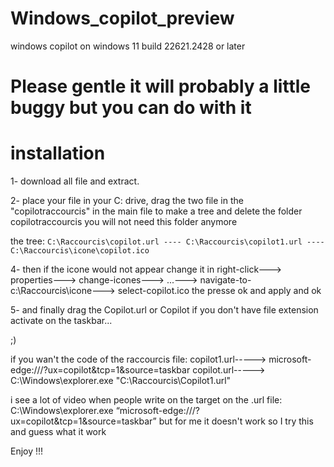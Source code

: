 # Windows_copilot_preview
windows copilot on windows 11 build 22621.2428 or later


# Please gentle it will probably a little buggy but you can do with it

# installation
1- download all file and extract.

2- place your file in your C: drive, drag the two file in the "copilotraccourcis" in the main file to make a tree and delete the folder copilotraccourcis you will not need this folder anymore


the tree:
`C:\Raccourcis\copilot.url ---- C:\Raccourcis\copilot1.url ---- C:\Raccourcis\icone\copilot.ico`


4- then if the icone would not appear change it in right-click---> properties---> change-icones---> ...---> navigate-to-c:\Raccourcis\icone---> select-copilot.ico
the presse ok and apply and ok

5- and finally drag the Copilot.url or Copilot if you don't have file extension activate on the taskbar...

;)

if you wan't the code of the raccourcis file:
copilot1.url-----> microsoft-edge:///?ux=copilot&tcp=1&source=taskbar
copilot.url-----> C:\Windows\explorer.exe "C:\Raccourcis\Copilot1.url"


i see a lot of video when people write on the target on the .url file: C:\Windows\explorer.exe “microsoft-edge:///?ux=copilot&tcp=1&source=taskbar” 
but for me it doesn't work so I try this and guess what it work


Enjoy !!!
